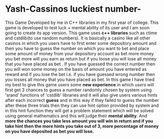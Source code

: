 # Yash-Cassinos luckiest number-
This Game Developed by me in  C++  libraries  in my first year of college.  This game is developed to test  luck +  mental ability of its user and I am soon going to create its app version.
This game uses **c++ libraries** such as ctime and cstdlib(to use random numbers). It is basically a casino like all other casinos in which you users have to first enter some depository amount and then you have to guess the number on which you want to bet and place some amount of money from your depository account as bet more money you bet more will you earn as return but if you loose you will lose all money that you have placed as bet . If you have guessed the correct number then you will won some money on the basis of amount you have entered as reward and if you lose the bet i.e. if you have guessed wrong number then you losses all money that you have placed as bet. In this game I have tried my best to give this game users some **new experience** in which _users_ will first get 3  chances to guess a number randomly chosen by system using 'srand' functions of 'cstdlib' libraries and it will also give users various hints after each incorrect **guess** and in this way if they failed to guess the number after these three trials then they can use hint option provided by system and in this hint function they will get a problem statement which will be solved  using general mathematics and this will judge their **mental ability**. And **more the chances you take less amount you will win in return and if you take hint then the more hints you take out of 3, more percentage of money on you have deposited as bet you will lose.**

